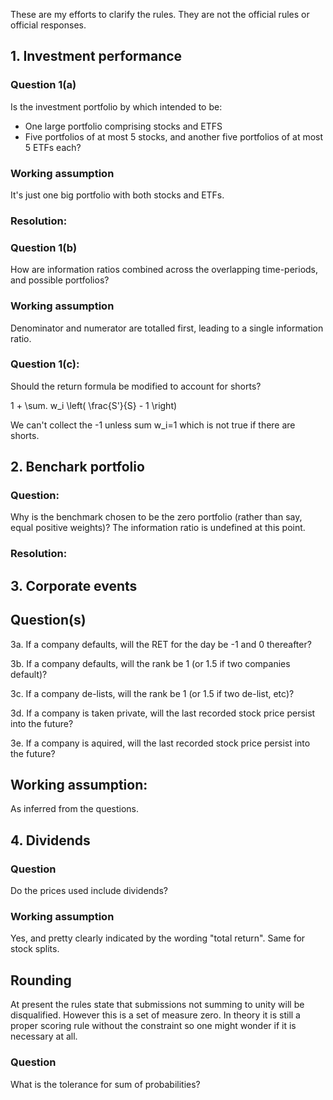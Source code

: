 These are my efforts to clarify the rules. They are not the official rules or official responses. 


## 1. Investment performance

### Question 1(a)

Is the investment portfolio by which intended to be:

 * One large portfolio comprising stocks and ETFS
 * Five portfolios of at most 5 stocks, and another five portfolios of at most 5 ETFs each? 

### Working assumption

It's just one big portfolio with both stocks and ETFs.  

### Resolution:


### Question 1(b)

How are information ratios combined across the overlapping time-periods, and possible portfolios? 

### Working assumption

Denominator and numerator are totalled first, leading to a single information ratio. 

### Question 1(c):

Should the return formula be modified to account for shorts? 

  1 + \sum.   w_i  \left( \frac{S'}{S} - 1 \right) 

We can't collect the -1 unless sum w_i=1 which is not true if there are shorts. 


## 2. Benchark portfolio

### Question:
Why is the benchmark chosen to be the zero portfolio (rather than say, equal positive weights)? The information ratio is undefined at this point. 

### Resolution: 


## 3. Corporate events

## Question(s)

   3a. If a company defaults, will the RET for the day be -1 and 0 thereafter? 

   3b. If a company defaults, will the rank be 1 (or 1.5 if two companies default)? 

   3c. If a company de-lists, will the rank be 1 (or 1.5 if two de-list, etc)? 

   3d. If a company is taken private, will the last recorded stock price persist into the future? 

   3e. If a company is aquired, will the last recorded stock price persist into the future? 

## Working assumption:

As inferred from the questions. 

## 4. Dividends

### Question

Do the prices used include dividends?

### Working assumption

Yes, and pretty clearly indicated by the wording "total return". Same for stock splits. 


## Rounding

At present the rules state that submissions not summing to unity will be disqualified. However this is a set of measure zero. In theory it is still a proper scoring rule without the constraint so one might wonder if it is necessary at all. 

### Question

What is the tolerance for sum of probabilities? 





